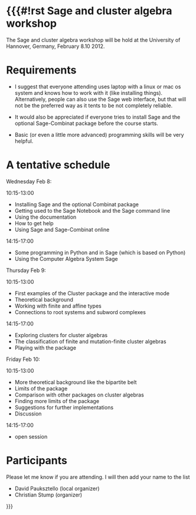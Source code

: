 {{{#!rst
Sage and cluster algebra workshop
=================================

The Sage and cluster algebra workshop will be hold at the University of Hannover,
Germany, February 8.10 2012.

Requirements
============

- I suggest that everyone attending uses laptop with a linux or mac os system and knows how to work with it (like installing things). Alternatively, people can also use the Sage web interface, but that will not be the preferred way as it tents to be not completely reliable.

- It would also be appreciated if everyone tries to install Sage and the optional Sage-Combinat package before the course starts.

- Basic (or even a little more advanced) programming skills will be very helpful.

A tentative schedule
====================

Wednesday Feb 8:

10:15-13:00

- Installing Sage and the optional Combinat package
- Getting used to the Sage Notebook and the Sage command line
- Using the documentation
- How to get help
- Using Sage and Sage-Combinat online

14:15-17:00

- Some programming in Python and in Sage (which is based on Python)
- Using the Computer Algebra System Sage

Thursday Feb 9:

10:15-13:00

- First examples of the Cluster package and the interactive mode
- Theoretical background
- Working with finite and affine types
- Connections to root systems and subword complexes

14:15-17:00

- Exploring clusters for cluster algebras
- The classification of finite and mutation-finite cluster algebras
- Playing with the package

Friday Feb 10:

10:15-13:00

- More theoretical background like the bipartite belt
- Limits of the package
- Comparison with other packages on cluster algebras
- Finding more limits of the package
- Suggestions for further implementations
- Discussion

14:15-17:00

- open session

Participants
============

Please let me know if you are attending. I will then add your name to the list

- David Pauksztello (local organizer)
- Christian Stump (organizer)

}}}
